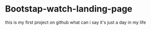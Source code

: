 # Bootstap-watch-landing-page
this is my first project on github
what can i say 
it's just a day in my life

